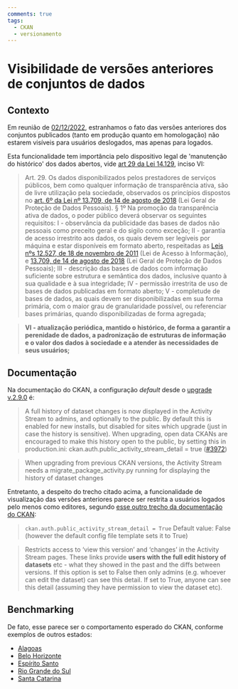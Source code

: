 ```yaml
---
comments: true
tags:
  - CKAN
  - versionamento
---
```


# Visibilidade de versões anteriores de conjuntos de dados

## Contexto

Em reunião de [02/12/2022](https://github.com/transparencia-mg/work-stefanini/blob/main/docs/atas_de_reuniao/20221201_estoria_usuario_melhoria_paginas_html.md#issues-para-investiga%C3%A7%C3%A3o-em-paralelo), estranhamos o fato das versões anteriores dos conjuntos publicados (tanto em produção quanto em homologação) não estarem visíveis para usuários deslogados, mas apenas para logados.

Esta funcionalidade tem importância pelo dispositivo legal de 'manutenção do histórico' dos dados abertos, vide [art 29 da Lei 14.129](https://www.planalto.gov.br/ccivil_03/_ato2019-2022/2021/lei/l14129.htm#art29), inciso VI:

> Art. 29.  Os dados disponibilizados pelos prestadores de serviços públicos, bem como qualquer informação de transparência ativa, são de livre utilização pela sociedade, observados os princípios dispostos no [art. 6º da Lei nº 13.709, de 14 de agosto de 2018](https://www.planalto.gov.br/ccivil_03/_Ato2015-2018/2018/Lei/L13709.htm#art6) (Lei Geral de Proteção de Dados Pessoais).
> § 1º  Na promoção da transparência ativa de dados, o poder público deverá observar os seguintes requisitos:
> I - observância da publicidade das bases de dados não pessoais como preceito geral e do sigilo como exceção;
> II - garantia de acesso irrestrito aos dados, os quais devem ser legíveis por máquina e estar disponíveis em formato aberto, respeitadas as [Leis nºs 12.527, de 18 de novembro de 2011](https://www.planalto.gov.br/ccivil_03/_Ato2011-2014/2011/Lei/L12527.htm) (Lei de Acesso à Informação), e [13.709, de 14 de agosto de 2018](https://www.planalto.gov.br/ccivil_03/_Ato2015-2018/2018/Lei/L13709.htm) (Lei Geral de Proteção de Dados Pessoais);
> III - descrição das bases de dados com informação suficiente sobre estrutura e semântica dos dados, inclusive quanto à sua qualidade e à sua integridade;
> IV - permissão irrestrita de uso de bases de dados publicadas em formato aberto;
> V - completude de bases de dados, as quais devem ser disponibilizadas em sua forma primária, com o maior grau de granularidade possível, ou referenciar bases primárias, quando disponibilizadas de forma agregada;

> **VI - atualização periódica, mantido o histórico, de forma a garantir a perenidade de dados, a padronização de estruturas de informação e o valor dos dados à sociedade e a atender às necessidades de seus usuários;**

## Documentação 

Na documentação do CKAN, a configuração _default_ desde o [upgrade v.2.9.0](https://docs.ckan.org/en/2.9/changelog.html#v-2-9-0-2020-08-05) é:

> A full history of dataset changes is now displayed in the Activity Stream to admins, and optionally to the public. By default this is enabled for new installs, but disabled for sites which upgrade (just in case the history is sensitive). When upgrading, open data CKANs are encouraged to make this history open to the public, by setting this in production.ini: ckan.auth.public_activity_stream_detail = true ([#3972](https://github.com/ckan/ckan/pull/3972))

> When upgrading from previous CKAN versions, the Activity Stream needs a migrate_package_activity.py running for displaying the history of dataset changes

Entretanto, a despeito do trecho citado acima, a funcionalidade de visualização das versões anteriores parece ser restrita a usuários logados pelo menos como editores, segundo [esse outro trecho da documentação do CKAN](https://docs.ckan.org/en/2.9/maintaining/authorization.html?highlight=ckan.auth.public_activity_stream_detail#ckan-auth-public-activity-stream-detail):

> `ckan.auth.public_activity_stream_detail = True`
> Default value: False (however the default config file template sets it to True)

> Restricts access to ‘view this version’ and ‘changes’ in the Activity Stream pages. These links provide **users with the full edit history of datasets** etc - what they showed in the past and the diffs between versions. If this option is set to False then only admins (e.g. whoever can edit the dataset) can see this detail. If set to True, anyone can see this detail (assuming they have permission to view the dataset etc).

## Benchmarking

De fato, esse parece ser o comportamento esperado do CKAN, conforme exemplos de outros estados:

- [Alagoas](https://dados.al.gov.br/catalogo/dataset/activity/unidades-de-conservacao-no-estado-de-alagoas)
- [Belo Horizonte](https://dados.pbh.gov.br/dataset/activity/estacionamento-publico-destinacao-especifica)
- [Espírito Santo](https://dados.es.gov.br/dataset/activity/estoque-de-sangue-hemoes)
- [Rio Grande do Sul](https://dados.rs.gov.br/dataset/activity/dados-abertos)
- [Santa Catarina](https://dados.sc.gov.br/dataset/activity/arrecadacao-municipios)
